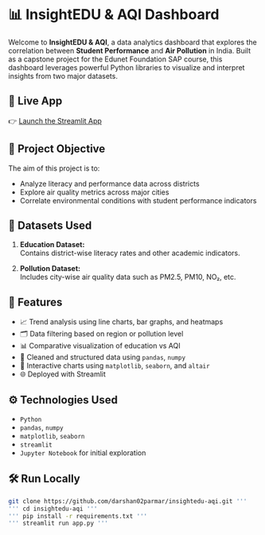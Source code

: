 # 📊 InsightEDU & AQI Dashboard

Welcome to **InsightEDU & AQI**, a data analytics dashboard that explores the correlation between **Student Performance** and **Air Pollution** in India. Built as a capstone project for the Edunet Foundation SAP course, this dashboard leverages powerful Python libraries to visualize and interpret insights from two major datasets.

## 🚀 Live App

👉 [Launch the Streamlit App](https://insightedu-aqi-fjpujpbyyxkzzpu8tvbhea.streamlit.app)

## 🧠 Project Objective

The aim of this project is to:
- Analyze literacy and performance data across districts
- Explore air quality metrics across major cities
- Correlate environmental conditions with student performance indicators

## 📂 Datasets Used

1. **Education Dataset:**  
   Contains district-wise literacy rates and other academic indicators.

2. **Pollution Dataset:**  
   Includes city-wise air quality data such as PM2.5, PM10, NO₂, etc.

## 📌 Features

- 📈 Trend analysis using line charts, bar graphs, and heatmaps
- 🗂 Data filtering based on region or pollution level
- 📊 Comparative visualization of education vs AQI
- 🧹 Cleaned and structured data using `pandas`, `numpy`
- 🎨 Interactive charts using `matplotlib`, `seaborn`, and `altair`
- 🌐 Deployed with Streamlit

## ⚙️ Technologies Used

- `Python`
- `pandas`, `numpy`
- `matplotlib`, `seaborn`
- `streamlit`
- `Jupyter Notebook` for initial exploration

## 🛠 Run Locally

```bash
git clone https://github.com/darshan02parmar/insightedu-aqi.git '''
''' cd insightedu-aqi '''
''' pip install -r requirements.txt '''
''' streamlit run app.py '''
